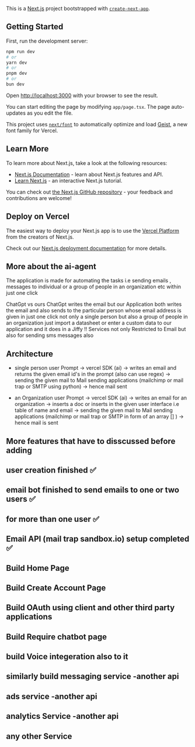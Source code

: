 This is a [Next.js](https://nextjs.org) project bootstrapped with [`create-next-app`](https://nextjs.org/docs/app/api-reference/cli/create-next-app).

## Getting Started

First, run the development server:

```bash
npm run dev
# or
yarn dev
# or
pnpm dev
# or
bun dev
```

Open [http://localhost:3000](http://localhost:3000) with your browser to see the result.

You can start editing the page by modifying `app/page.tsx`. The page auto-updates as you edit the file.

This project uses [`next/font`](https://nextjs.org/docs/app/building-your-application/optimizing/fonts) to automatically optimize and load [Geist](https://vercel.com/font), a new font family for Vercel.

## Learn More

To learn more about Next.js, take a look at the following resources:

- [Next.js Documentation](https://nextjs.org/docs) - learn about Next.js features and API.
- [Learn Next.js](https://nextjs.org/learn) - an interactive Next.js tutorial.

You can check out [the Next.js GitHub repository](https://github.com/vercel/next.js) - your feedback and contributions are welcome!

## Deploy on Vercel

The easiest way to deploy your Next.js app is to use the [Vercel Platform](https://vercel.com/new?utm_medium=default-template&filter=next.js&utm_source=create-next-app&utm_campaign=create-next-app-readme) from the creators of Next.js.

Check out our [Next.js deployment documentation](https://nextjs.org/docs/app/building-your-application/deploying) for more details.


## More about the ai-agent 
The application is made for automating the tasks 
i.e sending emails , messages to individual or a group of people in an organization etc within just one click 

ChatGpt vs ours 
ChatGpt writes the email but our Application both writes the email and also sends to the particular person whose email address is given in just one click 
not only a single person but also a group of people in an organization just import a datasheet or enter a custom data to our application and it does in a Jiffy !!
Services not only Restricted to Email but also for sending sms messages also 

## Architecture 

* single person
user Prompt -> vercel SDK (ai) -> writes an email and returns the given email id's in the prompt (also can use regex) -> sending the given mail to Mail sending applications (mailchimp or mail trap or SMTP using python) -> hence mail sent 

* an Organization
user Prompt -> vercel SDK (ai) -> writes an email for an organization -> inserts a doc or inserts in the given user interface i.e table of name and email -> sending the given mail to Mail sending applications (mailchimp or mail trap or SMTP in form of an array [] ) -> hence mail is sent 

## More features that have to disscussed before adding 

## user creation finished ✅
## email bot finished to send emails to one or two users ✅
## for more than one user ✅
## Email API (mail trap sandbox.io) setup completed ✅
## Build Home Page 
## Build Create Account Page
## Build OAuth using client and other third party applications
## Build Require chatbot page
## build Voice integeration also to it
## similarly build messaging service -another api
## ads service -another api
## analytics Service -another api
## any other Service 